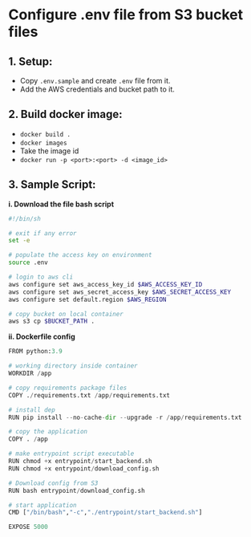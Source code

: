 # Configure .env file from S3 bucket files

## 1. Setup:
- Copy ``.env.sample`` and create ``.env`` file from it.
- Add the AWS credentials and bucket path to it.

## 2. Build docker image:
- ``docker build .``
- ``docker images``
- Take the image id
- ``docker run -p <port>:<port> -d <image_id>``

## 3. Sample Script:

**i. Download the file bash script**

```bash
#!/bin/sh

# exit if any error
set -e

# populate the access key on environment
source .env

# login to aws cli
aws configure set aws_access_key_id $AWS_ACCESS_KEY_ID
aws configure set aws_secret_access_key $AWS_SECRET_ACCESS_KEY
aws configure set default.region $AWS_REGION

# copy bucket on local container
aws s3 cp $BUCKET_PATH .
```

**ii. Dockerfile config**

```python
FROM python:3.9

# working directory inside container
WORKDIR /app

# copy requirements package files
COPY ./requirements.txt /app/requirements.txt

# install dep
RUN pip install --no-cache-dir --upgrade -r /app/requirements.txt

# copy the application
COPY . /app

# make entrypoint script executable
RUN chmod +x entrypoint/start_backend.sh
RUN chmod +x entrypoint/download_config.sh

# Download config from S3
RUN bash entrypoint/download_config.sh

# start application
CMD ["/bin/bash","-c","./entrypoint/start_backend.sh"]

EXPOSE 5000

```

